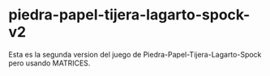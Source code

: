 piedra-papel-tijera-lagarto-spock-v2
====================================

Esta es la segunda version del juego de Piedra-Papel-Tijera-Lagarto-Spock pero usando MATRICES.
